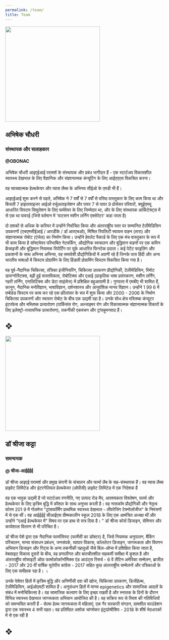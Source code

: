 ```yaml
---
permalink: /team/
title: Team 
---
```


<img src="https://projectvikram.github.io/restricted_assets/images/ac_photo.jpg" alttext="Abhishek Choudhary (avatar image)" width="300" height="300">

## अभिषेक चौधरी
### संस्थापक और सलाहकार
#### @OBONAC

अभिषेक चौधरी आइएईआई परामर्श के संस्थापक और प्रबंध भागीदार हैं - एक स्टार्टअप विकासशील स्वास्थ्य देखभाल के लिए वैज्ञानिक और संज्ञानात्मक कंप्यूटिंग के लिए आईएएएस विकसित करना। 

वह व्याख्यात्मक हेल्थकेयर और व्यास लैब्स के अभिनय सीईओ के एमडी भी हैं।

आइएईआई शुरू करने से पहले, अभिषेक ने 7 वर्षों से 7 वर्षों से वरिष्ठ वास्तुकार के लिए काम किया था और बिजली 7 हाइपरवाइजर आईओ वर्चुअलाइजेशन और पावर 7 से पावर 9 प्रोसेसर परिवारों, क्यूईएमयू आधारित सिस्टम सिमुलेशन के लिए फर्मवेयर के लिए जिम्मेदार था, और के लिए संस्थापक आर्किटेक्ट्स में से एक था पावरई (जिसे वर्तमान में 'वाटसन मशीन लर्निंग एक्सेरेटर' कहा जाता है)

दो दशकों से अधिक के करियर में उन्होंने निर्वाचित किया और अंतरराष्ट्रीय स्तर पर सम्मानित टेलीमेडिसिन उपकरणों (एचएमसीईआई / आरडीके / डॉ आरएचओ), मिश्रित रियलिटी स्वायत्त वाहन (तारा) और संज्ञानात्मक रोबोट (एंजेल) का निर्माण किया। उन्होंने हेवलेट पैकार्ड के लिए एक मंच वास्तुकार के रूप में भी काम किया है सॉफ्टवेयर परिभाषित नेटवर्किंग, औद्योगिक स्वचालन और बुद्धिमान वाहनों पर एक कमिन फ्रेंचाइजी और बुद्धिमान नियामक रिपोर्टिंग पर यूके आधारित फिनटेक प्रदाता। कई पेटेंट फाइलिंग और प्रकाशनों के साथ अभिनव अभिनव, वह समावेशी प्रौद्योगिकियों में अग्रणी रहे हैं जिनके पास हिंदी और अन्य भारतीय भाषाओं में सिस्टम प्रोग्रामिंग के लिए हिंडावी प्रोग्रामिंग सिस्टम विकसित किया गया है।

वह पूर्व-नैदानिक ​​चिकित्सा, तंत्रिका इंजीनियरिंग, चिकित्सा उपकरण प्रौद्योगिकी, टेलीमेडिसिन, रिमोट डायग्नोस्टिक्स, बढ़ी हुई वास्तविकता, रोबोटिक्स और एआई (प्राकृतिक भाषा प्रसंस्करण, मशीन लर्निंग, गहरी लर्निंग, एनालिटिक्स और डेटा साइंसेज) में प्रशिक्षित बहुआयामी है। गुणवत्ता में एमबीए भी शामिल हैं, कानून, नैदानिक ​​मनोविज्ञान, भाषाविज्ञान, दर्शनशास्त्र और आनुवंशिक मानव विज्ञान। उन्होंने 1 99 6 में एम्बेडेड सिस्टम पर काम कर रहे एक फ्रीलांसर के रूप में शुरू किया और 2000 - 2006 के निर्माण चिकित्सा उपकरणों और स्वायत्त रोबोट के बीच एक उद्यमी रहा है। उनके शोध क्षेत्र मस्तिष्क कंप्यूटर इंटरफेस और मस्तिष्क प्रत्यारोपण (पार्किंसंस रोग, अल्जाइमर रोग और विकासात्मक संज्ञानात्मक विकारों के लिए इलेक्ट्रो-रासायनिक प्रत्यारोपण), तकनीकी एकवचन और ट्रांसहुमनवाद हैं।

## &#10070;

<img src="https://projectvikram.github.io/restricted_assets/images/dr_srija.jpg" alttext="Dr Srija Katta (avatar image)" width="300" height="300">

## डॉ श्रीजा कट्टा 
### समन्वयक
#### @ श्रीजा-आईईईई

डॉ श्रीजा आइएई परामर्श और प्रमुख कंपनी के संचालन और फार्मा लैब के सह-संस्थापक हैं। वह व्यास लैब्स प्राइवेट लिमिटेड और इंटरगेलियल हेल्थकेयर (ओपीसी) प्राइवेट लिमिटेड में एक निदेशक हैं 

वह एक भावुक उद्यमी है जो स्टार्टअप रणनीति, नए उत्पाद रोड मैप, आवश्यकता विश्लेषण, फार्मा और हेल्थकेयर के लिए कृत्रिम बुद्धि में कौशल के साथ अनुभव करती है। वह नासकॉम प्रौद्योगिकी और नेतृत्व फोरम 201 9 में गोलमेज "ट्रांसफॉर्मिंग प्राथमिक स्वास्थ्य देखभाल - लीवरेजिंग टेक्नोलॉजीज" के निमंत्रणों में से एक थीं। वह आईईईई सीआईएस ग्रीष्मकालीन स्कूल 2018 के लिए एक आमंत्रित अध्यक्ष थीं और उन्होंने "एआई हेल्थकेयर में" विषय पर एक हाथ से सत्र दिया है। " डॉ श्रीजा कोर्स डिजाइन, सेमिनार और कार्यशाला वितरण से भी परिचित है। 

डॉ श्रीजा पेशे द्वारा एक नैदानिक ​​फार्मासिस्ट (फार्मेसी का डॉक्टर) है, जिसे नियामक अनुपालन, बैंकिंग परिचालन, मानव संसाधन प्रबंधन, जनसंपर्क, व्यापार विकास, कॉललेटर डिजाइन, जागरूकता और विपणन अभियान डिजाइन और गिट्स के अन्य तकनीकी पहलुओं जैसे बिज़-ऑप्स में प्रशिक्षित किया जाता है, वेबसाइट विकास दूसरों के बीच, वह प्रणालीगत और बातचीतशील सहकर्मी समीक्षा में कुशल है और अंतरराष्ट्रीय सोसाइटी ऑफ फार्माकोकॉनॉमिक्स एंड आउंट्स रिसर्च - 6 वें लैटिन अमेरिका सम्मेलन, ब्राजील - 2017 और 20 वीं वार्षिक यूरोपीय कांग्रेस - 2017 सहित कुछ अंतरराष्ट्रीय सम्मेलनों और पत्रिकाओं के लिए एक समीक्षक रहा है। ।

उनके पेशेवर हितों में कृत्रिम बुद्धि और अनिर्णीसी दवा की खोज, चिकित्सा उपकरण, डिजीहेल्थ, टेलीमेडिसिन, आईओएमटी शामिल हैं। अनुसंधान हितों में मानव epigenetics और सामाजिक आदतों के संबंध में मनोचिकित्सा है। वह सामाजिक कल्याण के लिए इच्छा रखती है और स्नातक के दिनों के दौरान विभिन्न स्वास्थ्य देखभाल जागरूकता अभियान आयोजित की है। वह सक्रिय रूप से स्विश की गतिविधियों को समन्वयित करती हैं - सेल्फ हेल्थ जागरूकता में महिलाएं, एक गैर सरकारी संगठन, ग्रामशील फाउंडेशन द्वारा एक स्वास्थ्य 4 सभी पहल। वह प्रतिष्ठित अशोक चांगमेकर इंट्राप्रोश्रीशिप - 2018 के शीर्ष भेदधारकों में से एक रही है

## &#10070;

